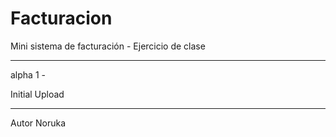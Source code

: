 # Facturacion
Mini sistema de facturación - Ejercicio de clase

--------------------------------------------------

alpha 1 - 

Initial Upload

---------------------------------------------------

Autor Noruka
